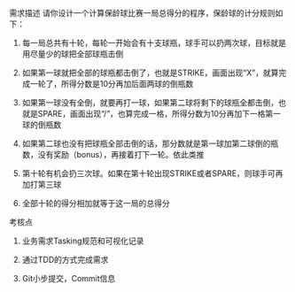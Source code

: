 需求描述
请你设计一个计算保龄球比赛一局总得分的程序，保龄球的计分规则如下：

1. 每一局总共有十轮，每轮一开始会有十支球瓶，球手可以扔两次球，目标就是用尽量少的球把全部球瓶击倒

2. 如果第一球就把全部的球瓶都击倒了，也就是STRIKE，画面出现“X”，就算完成一轮了，所得分数是10分再加后面两球的倒瓶数

3. 如果第一球没有全倒，就要再打一球，如果第二球将剩下的球瓶全都击倒，也就是SPARE，画面出现“/”，也算完成一格，所得分数为10分再加下一格第一球的倒瓶数

4. 如果第二球也没有把球瓶全部击倒的话，那分数就是第一球加第二球倒的瓶数，没有奖励（bonus），再接着打下一轮。依此类推

5. 第十轮有机会扔三次球。如果在第十轮出现STRIKE或者SPARE，则球手可再加打第三球

6. 全部十轮的得分相加就等于这一局的总得分

考核点
1. 业务需求Tasking规范和可视化记录

2. 通过TDD的方式完成需求

3. Git小步提交，Commit信息